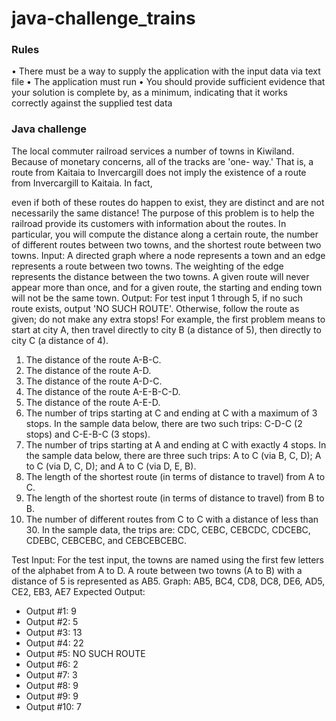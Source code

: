 # java-challenge_trains

### Rules
• There must be a way to supply the application with the input data via text file
• The application must run
• You should provide sufficient evidence that your solution is complete by, as a minimum, indicating that it works
correctly against the supplied test data


### Java challenge
The local commuter railroad services a number of towns in Kiwiland. Because of monetary concerns, all of the tracks are 'one-
way.' That is, a route from Kaitaia to Invercargill does not imply the existence of a route from Invercargill to Kaitaia. In fact,

even if both of these routes do happen to exist, they are distinct and are not necessarily the same distance!
The purpose of this problem is to help the railroad provide its customers with information about the routes. In particular, you
will compute the distance along a certain route, the number of different routes between two towns, and the shortest route
between two towns.
Input: A directed graph where a node represents a town and an edge represents a route between two towns. The weighting of
the edge represents the distance between the two towns. A given route will never appear more than once, and for a given
route, the starting and ending town will not be the same town.
Output: For test input 1 through 5, if no such route exists, output 'NO SUCH ROUTE'. Otherwise, follow the route as given; do
not make any extra stops! For example, the first problem means to start at city A, then travel directly to city B (a distance of 5),
then directly to city C (a distance of 4).
1. The distance of the route A-B-C.
2. The distance of the route A-D.
3. The distance of the route A-D-C.
4. The distance of the route A-E-B-C-D.
5. The distance of the route A-E-D.
6. The number of trips starting at C and ending at C with a maximum of 3 stops. In the sample data below, there are two such
trips: C-D-C (2 stops) and C-E-B-C (3 stops).
7. The number of trips starting at A and ending at C with exactly 4 stops. In the sample data below, there are three such trips: A
to C (via B, C, D); A to C (via D, C, D); and A to C (via D, E, B).
8. The length of the shortest route (in terms of distance to travel) from A to C.
9. The length of the shortest route (in terms of distance to travel) from B to B.
10. The number of different routes from C to C with a distance of less than 30. In the sample data, the trips are: CDC, CEBC,
CEBCDC, CDCEBC, CDEBC, CEBCEBC, and CEBCEBCEBC.


Test Input:
For the test input, the towns are named using the first few letters of the alphabet from A to D. A route between two towns (A
to B) with a distance of 5 is represented as AB5.
Graph: AB5, BC4, CD8, DC8, DE6, AD5, CE2, EB3, AE7
Expected Output:
- Output #1: 9
- Output #2: 5
- Output #3: 13
- Output #4: 22
- Output #5: NO SUCH ROUTE
- Output #6: 2
- Output #7: 3
- Output #8: 9
- Output #9: 9
- Output #10: 7
